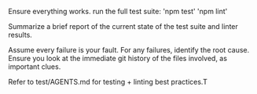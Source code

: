 Ensure everything works. run the full test suite: 
'npm test'
'npm lint'

Summarize a brief report of the current state of the test suite and linter results.

Assume every failure is your fault. For any failures, identify the root cause. Ensure you look at the immediate git history of the files involved, as important clues.

Refer to test/AGENTS.md for testing + linting best practices.T